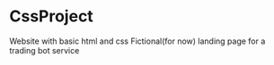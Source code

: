 # CssProject
Website with basic html and css
Fictional(for now) landing page for a trading bot service
